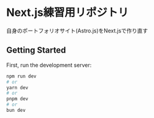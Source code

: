 # Next.js練習用リポジトリ

自身のポートフォリオサイト(Astro.js)をNext.jsで作り直す

## Getting Started

First, run the development server:

```bash
npm run dev
# or
yarn dev
# or
pnpm dev
# or
bun dev
```
